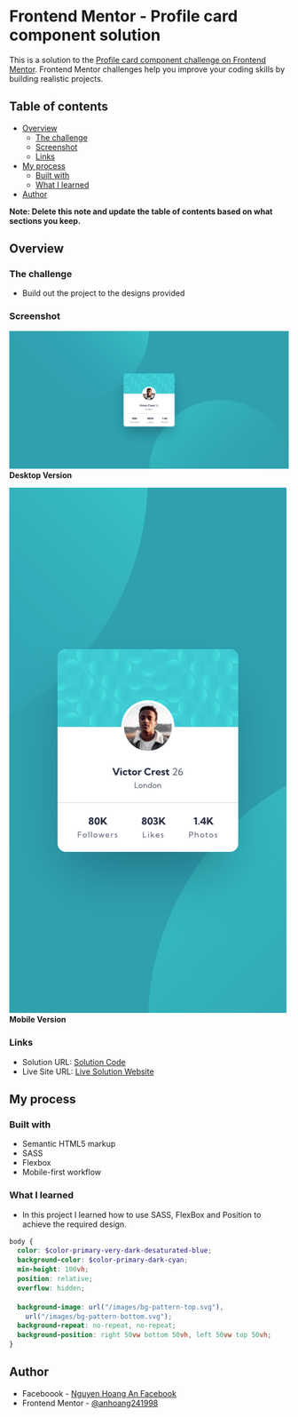 # Frontend Mentor - Profile card component solution

This is a solution to the [Profile card component challenge on Frontend Mentor](https://www.frontendmentor.io/challenges/profile-card-component-cfArpWshJ). Frontend Mentor challenges help you improve your coding skills by building realistic projects.

## Table of contents

- [Overview](#overview)
  - [The challenge](#the-challenge)
  - [Screenshot](#screenshot)
  - [Links](#links)
- [My process](#my-process)
  - [Built with](#built-with)
  - [What I learned](#what-i-learned)
- [Author](#author)

**Note: Delete this note and update the table of contents based on what sections you keep.**

## Overview

### The challenge

- Build out the project to the designs provided

### Screenshot

![desktop-version](./desktop.png)
**Desktop Version**

![mobile-version](./mobile.png)  
**Mobile Version**

### Links

- Solution URL: [Solution Code](https://github.com/anhoang241998/Profile-Card_Component)
- Live Site URL: [Live Solution Website](https://an-nguyen-hoang.netlify.app/)

## My process

### Built with

- Semantic HTML5 markup
- SASS
- Flexbox
- Mobile-first workflow

### What I learned

- In this project I learned how to use SASS, FlexBox and Position to achieve the required design.

```scss
body {
  color: $color-primary-very-dark-desaturated-blue;
  background-color: $color-primary-dark-cyan;
  min-height: 100vh;
  position: relative;
  overflow: hidden;

  background-image: url("/images/bg-pattern-top.svg"),
    url("/images/bg-pattern-bottom.svg");
  background-repeat: no-repeat, no-repeat;
  background-position: right 50vw bottom 50vh, left 50vw top 50vh;
}
```

## Author

- Faceboook - [Nguyen Hoang An Facebook](https://www.facebook.com/an.nguyenhoang.10)
- Frontend Mentor - [@anhoang241998](https://www.frontendmentor.io/profile/anhoang241998)

